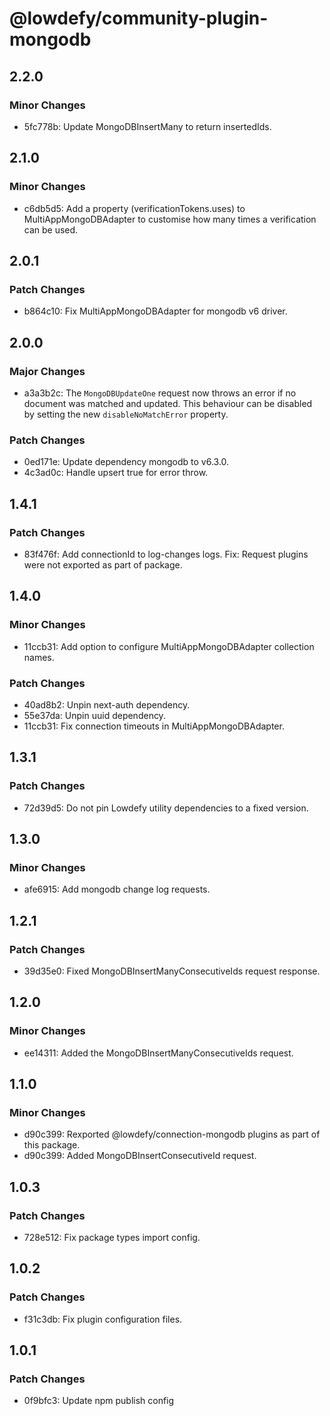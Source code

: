 # @lowdefy/community-plugin-mongodb

## 2.2.0

### Minor Changes

- 5fc778b: Update MongoDBInsertMany to return insertedIds.

## 2.1.0

### Minor Changes

- c6db5d5: Add a property (verificationTokens.uses) to MultiAppMongoDBAdapter to customise how many times a verification can be used.

## 2.0.1

### Patch Changes

- b864c10: Fix MultiAppMongoDBAdapter for mongodb v6 driver.

## 2.0.0

### Major Changes

- a3a3b2c: The `MongoDBUpdateOne` request now throws an error if no document was matched and updated. This behaviour can be disabled by setting the new `disableNoMatchError` property.

### Patch Changes

- 0ed171e: Update dependency mongodb to v6.3.0.
- 4c3ad0c: Handle upsert true for error throw.

## 1.4.1

### Patch Changes

- 83f476f: Add connectionId to log-changes logs.
  Fix: Request plugins were not exported as part of package.

## 1.4.0

### Minor Changes

- 11ccb31: Add option to configure MultiAppMongoDBAdapter collection names.

### Patch Changes

- 40ad8b2: Unpin next-auth dependency.
- 55e37da: Unpin uuid dependency.
- 11ccb31: Fix connection timeouts in MultiAppMongoDBAdapter.

## 1.3.1

### Patch Changes

- 72d39d5: Do not pin Lowdefy utility dependencies to a fixed version.

## 1.3.0

### Minor Changes

- afe6915: Add mongodb change log requests.

## 1.2.1

### Patch Changes

- 39d35e0: Fixed MongoDBInsertManyConsecutiveIds request response.

## 1.2.0

### Minor Changes

- ee14311: Added the MongoDBInsertManyConsecutiveIds request.

## 1.1.0

### Minor Changes

- d90c399: Rexported @lowdefy/connection-mongodb plugins as part of this package.
- d90c399: Added MongoDBInsertConsecutiveId request.

## 1.0.3

### Patch Changes

- 728e512: Fix package types import config.

## 1.0.2

### Patch Changes

- f31c3db: Fix plugin configuration files.

## 1.0.1

### Patch Changes

- 0f9bfc3: Update npm publish config

